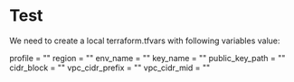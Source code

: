 # Test
We need to create a local terraform.tfvars with following variables value:

profile = ""
region = ""
env_name = ""
key_name = ""
public_key_path = ""
cidr_block = ""
vpc_cidr_prefix = ""
vpc_cidr_mid = ""

